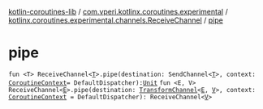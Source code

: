 [kotlin-coroutines-lib](../../index.md) / [com.vperi.kotlinx.coroutines.experimental](../index.md) / [kotlinx.coroutines.experimental.channels.ReceiveChannel](index.md) / [pipe](./pipe.md)

# pipe

`fun <T> ReceiveChannel<`[`T`](pipe.md#T)`>.pipe(destination: SendChannel<`[`T`](pipe.md#T)`>, context: `[`CoroutineContext`](https://kotlinlang.org/api/latest/jvm/stdlib/kotlin.coroutines.experimental/-coroutine-context/index.html)` = DefaultDispatcher): `[`Unit`](https://kotlinlang.org/api/latest/jvm/stdlib/kotlin/-unit/index.html)
`fun <E, V> ReceiveChannel<`[`E`](pipe.md#E)`>.pipe(destination: `[`TransformChannel`](../-transform-channel.md)`<`[`E`](pipe.md#E)`, `[`V`](pipe.md#V)`>, context: `[`CoroutineContext`](https://kotlinlang.org/api/latest/jvm/stdlib/kotlin.coroutines.experimental/-coroutine-context/index.html)` = DefaultDispatcher): ReceiveChannel<`[`V`](pipe.md#V)`>`